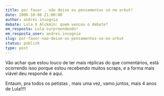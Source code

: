 ```yaml
---
title: por favor , não deixe os pensamentos só no orkut!
date: 2006-10-08 21:00:00
author: andrei.insognia
debate: Lula X Alckmin: quem venceu o debate?
em_resposta: Lula surpreendendo!
em_resposta_user: andrei.insognia
slug: por-favor-nao-deixe-os-pensamentos-so-no-orkut
status: publish 
type: post
---
```


Vão achar que estou louco de ter mais réplicas do que comentários, está ocorrendo isso porque estou recebendo muitos scraps, e a forma mais viável deu responde é aqui.


Entaum, pra todos os petistas , mais uma vez, vamo juntos, mais 4 anos de Lula!!!! 


